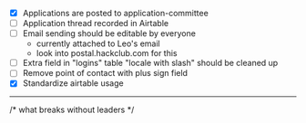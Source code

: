  - [x] Applications are posted to application-committee
 - [ ] Application thread recorded in Airtable
 - [ ] Email sending should be editable by everyone
    - currently attached to Leo's email
    - look into postal.hackclub.com for this
- [ ] Extra field in "logins" table "locale with slash" should be cleaned up
- [ ] Remove point of contact with plus sign field
- [x] Standardize airtable usage

---

/* what breaks without leaders */
